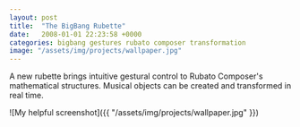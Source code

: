 ```yaml
---
layout: post
title:  "The BigBang Rubette"
date:   2008-01-01 22:23:58 +0000
categories: bigbang gestures rubato composer transformation
image: "/assets/img/projects/wallpaper.jpg"
---
```

A new rubette brings intuitive gestural control to Rubato Composer's mathematical structures. Musical objects can be created and transformed in real time.

![My helpful screenshot]({{ "/assets/img/projects/wallpaper.jpg" }})
